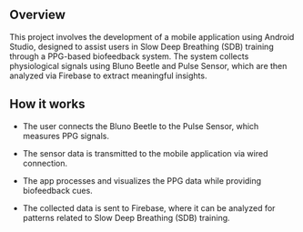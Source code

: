 ## Overview

This project involves the development of a mobile application using Android Studio, designed to assist users in Slow Deep Breathing (SDB) training through a PPG-based biofeedback system. The system collects physiological signals using Bluno Beetle and Pulse Sensor, which are then analyzed via Firebase to extract meaningful insights.

## How it works

- The user connects the Bluno Beetle to the Pulse Sensor, which measures PPG signals.

- The sensor data is transmitted to the mobile application via wired connection.

- The app processes and visualizes the PPG data while providing biofeedback cues.

- The collected data is sent to Firebase, where it can be analyzed for patterns related to Slow Deep Breathing (SDB) training.
